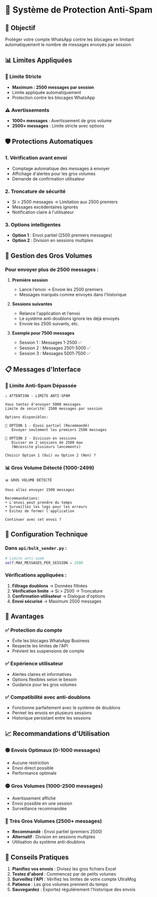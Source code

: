 # 🚨 Système de Protection Anti-Spam

## 🎯 Objectif

Protéger votre compte WhatsApp contre les blocages en limitant automatiquement le nombre de messages envoyés par session.

## 📊 Limites Appliquées

### 🔴 Limite Stricte
- **Maximum : 2500 messages par session**
- Limite appliquée automatiquement
- Protection contre les blocages WhatsApp

### ⚠️ Avertissements
- **1000+ messages** : Avertissement de gros volume
- **2500+ messages** : Limite stricte avec options

## 🛡️ Protections Automatiques

### 1. Vérification avant envoi
- Comptage automatique des messages à envoyer
- Affichage d'alertes pour les gros volumes
- Demande de confirmation utilisateur

### 2. Troncature de sécurité
- Si > 2500 messages → Limitation aux 2500 premiers
- Messages excédentaires ignorés
- Notification claire à l'utilisateur

### 3. Options intelligentes
- **Option 1** : Envoi partiel (2500 premiers messages)
- **Option 2** : Division en sessions multiples

## 🔄 Gestion des Gros Volumes

### Pour envoyer plus de 2500 messages :

1. **Première session**
   - Lance l'envoi → Envoie les 2500 premiers
   - Messages marqués comme envoyés dans l'historique

2. **Sessions suivantes**
   - Relance l'application et l'envoi
   - Le système anti-doublons ignore les déjà envoyés
   - Envoie les 2500 suivants, etc.

3. **Exemple pour 7500 messages**
   - Session 1 : Messages 1-2500 ✅
   - Session 2 : Messages 2501-5000 ✅
   - Session 3 : Messages 5001-7500 ✅

## 📋 Messages d'Interface

### 🚨 Limite Anti-Spam Dépassée
```
⚠️ ATTENTION - LIMITE ANTI-SPAM

Vous tentez d'envoyer 5000 messages
Limite de sécurité: 2500 messages par session

Options disponibles:

🔸 OPTION 1 - Envoi partiel (Recommandé)
   Envoyer seulement les premiers 2500 messages

🔸 OPTION 2 - Division en sessions
   Diviser en 2 sessions de 2500 max
   (Nécessite plusieurs lancements)

Choisir Option 1 (Oui) ou Option 2 (Non) ?
```

### 📊 Gros Volume Détecté (1000-2499)
```
📊 GROS VOLUME DÉTECTÉ

Vous allez envoyer 1500 messages

Recommandations:
• L'envoi peut prendre du temps
• Surveillez les logs pour les erreurs
• Évitez de fermer l'application

Continuer avec cet envoi ?
```

## 🔧 Configuration Technique

### Dans `api/bulk_sender.py` :
```python
# Limite anti-spam
self.MAX_MESSAGES_PER_SESSION = 2500
```

### Vérifications appliquées :
1. **Filtrage doublons** → Données filtrées
2. **Vérification limite** → Si > 2500 → Troncature
3. **Confirmation utilisateur** → Dialogue d'options
4. **Envoi sécurisé** → Maximum 2500 messages

## 🎯 Avantages

### ✅ Protection du compte
- Évite les blocages WhatsApp Business
- Respecte les limites de l'API
- Prévient les suspensions de compte

### ✅ Expérience utilisateur
- Alertes claires et informatives
- Options flexibles selon le besoin
- Guidance pour les gros volumes

### ✅ Compatibilité avec anti-doublons
- Fonctionne parfaitement avec le système de doublons
- Permet les envois en plusieurs sessions
- Historique persistant entre les sessions

## 📈 Recommandations d'Utilisation

### 🟢 Envois Optimaux (0-1000 messages)
- Aucune restriction
- Envoi direct possible
- Performance optimale

### 🟡 Gros Volumes (1000-2500 messages)
- Avertissement affiché
- Envoi possible en une session
- Surveillance recommandée

### 🔴 Très Gros Volumes (2500+ messages)
- **Recommandé** : Envoi partiel (premiers 2500)
- **Alternatif** : Division en sessions multiples
- Utilisation du système anti-doublons

## 🚀 Conseils Pratiques

1. **Planifiez vos envois** : Divisez les gros fichiers Excel
2. **Testez d'abord** : Commencez par de petits volumes
3. **Surveillez l'API** : Vérifiez les limites de votre compte UltraMsg
4. **Patience** : Les gros volumes prennent du temps
5. **Sauvegardez** : Exportez régulièrement l'historique des envois